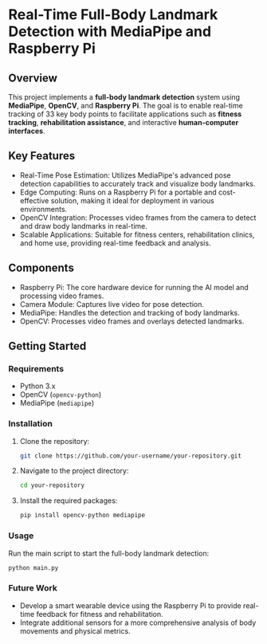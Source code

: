 
# Real-Time Full-Body Landmark Detection with MediaPipe and Raspberry Pi

## Overview

This project implements a **full-body landmark detection** system using **MediaPipe**, **OpenCV**, and **Raspberry Pi**. The goal is to enable real-time tracking of 33 key body points to facilitate applications such as **fitness tracking**, **rehabilitation assistance**, and interactive **human-computer interfaces**.

## Key Features

- Real-Time Pose Estimation: Utilizes MediaPipe's advanced pose detection capabilities to accurately track and visualize body landmarks.
- Edge Computing: Runs on a Raspberry Pi for a portable and cost-effective solution, making it ideal for deployment in various environments.
- OpenCV Integration: Processes video frames from the camera to detect and draw body landmarks in real-time.
- Scalable Applications: Suitable for fitness centers, rehabilitation clinics, and home use, providing real-time feedback and analysis.

## Components

- Raspberry Pi: The core hardware device for running the AI model and processing video frames.
- Camera Module: Captures live video for pose detection.
- MediaPipe: Handles the detection and tracking of body landmarks.
- OpenCV: Processes video frames and overlays detected landmarks.

## Getting Started

### Requirements

- Python 3.x
- OpenCV (`opencv-python`)
- MediaPipe (`mediapipe`)

### Installation

1. Clone the repository:
   ```bash
   git clone https://github.com/your-username/your-repository.git
   ```

2. Navigate to the project directory:
   ```bash
   cd your-repository
   ```

3. Install the required packages:
   ```bash
   pip install opencv-python mediapipe
   ```

### Usage

Run the main script to start the full-body landmark detection:
```bash
python main.py
```

### Future Work

- Develop a smart wearable device using the Raspberry Pi to provide real-time feedback for fitness and rehabilitation.
- Integrate additional sensors for a more comprehensive analysis of body movements and physical metrics.

